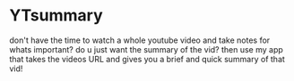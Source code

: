 # YTsummary
don't have the time to watch a whole youtube video and take notes for whats important? do u just want the summary of the vid? then use my app that takes the videos URL and gives you a brief and quick summary of that vid!
